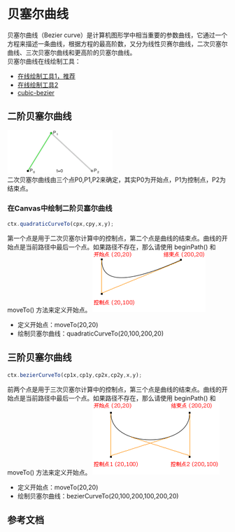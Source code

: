 # 贝塞尔曲线
贝塞尔曲线（Bezier curve）是计算机图形学中相当重要的参数曲线，它通过一个方程来描述一条曲线，根据方程的最高阶数，又分为线性贝赛尔曲线，二次贝塞尔曲线、三次贝塞尔曲线和更高阶的贝塞尔曲线。  
贝塞尔曲线在线绘制工具：
- [在线绘制工具1，推荐](http://wx.karlew.com/canvas/bezier/)
- [在线绘制工具2](http://myst729.github.io/bezier-curve/)
- [cubic-bezier](http://cubic-bezier.com/#.91,-0.33,0,1.16)

## 二阶贝塞尔曲线
![二阶贝塞尔曲线](../images/二阶贝塞尔曲线.gif)  
二次贝塞尔曲线由三个点P0,P1,P2来确定，其实P0为开始点，P1为控制点，P2为结束点。

### 在Canvas中绘制二阶贝塞尔曲线
```js
ctx.quadraticCurveTo(cpx,cpy,x,y);
```
第一个点是用于二次贝塞尔计算中的控制点，第二个点是曲线的结束点。曲线的开始点是当前路径中最后一个点。如果路径不存在，那么请使用 beginPath() 和 moveTo() 方法来定义开始点。
![canvas绘制二阶贝塞尔曲线](../images/canvas绘制二阶贝塞尔曲线.gif)
- 定义开始点：moveTo(20,20)
- 绘制贝塞尔曲线：quadraticCurveTo(20,100,200,20)

## 三阶贝塞尔曲线
```js
ctx.bezierCurveTo(cp1x,cp1y,cp2x,cp2y,x,y);
```
前两个点是用于三次贝塞尔计算中的控制点，第三个点是曲线的结束点。曲线的开始点是当前路径中最后一个点。如果路径不存在，那么请使用 beginPath() 和 moveTo() 方法来定义开始点。
![canvas绘制三阶贝塞尔曲线](../images/canvas绘制三阶贝塞尔曲线.gif)
- 定义开始点：moveTo(20,20)
- 绘制贝塞尔曲线：bezierCurveTo(20,100,200,100,200,20)

## 参考文档
